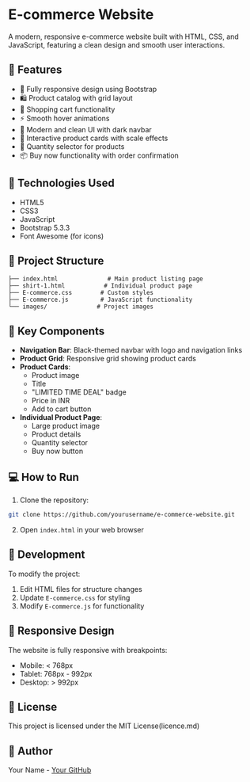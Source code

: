 # E-commerce Website

A modern, responsive e-commerce website built with HTML, CSS, and JavaScript, featuring a clean design and smooth user interactions.

## 🌟 Features

- 📱 Fully responsive design using Bootstrap
- 🛍️ Product catalog with grid layout
- 🛒 Shopping cart functionality
- ⚡ Smooth hover animations
- 🎨 Modern and clean UI with dark navbar
- 💫 Interactive product cards with scale effects
- 🔄 Quantity selector for products
- 📦 Buy now functionality with order confirmation

## 🚀 Technologies Used

- HTML5
- CSS3
- JavaScript
- Bootstrap 5.3.3
- Font Awesome (for icons)

## 📁 Project Structure

```
├── index.html              # Main product listing page
├── shirt-1.html           # Individual product page
├── E-commerce.css        # Custom styles
├── E-commerce.js         # JavaScript functionality
└── images/              # Project images
```

## 🎯 Key Components

- **Navigation Bar**: Black-themed navbar with logo and navigation links
- **Product Grid**: Responsive grid showing product cards
- **Product Cards**: 
  - Product image
  - Title
  - "LIMITED TIME DEAL" badge
  - Price in INR
  - Add to cart button
- **Individual Product Page**:
  - Large product image
  - Product details
  - Quantity selector
  - Buy now button

## 💻 How to Run

1. Clone the repository:
```bash
git clone https://github.com/yourusername/e-commerce-website.git
```

2. Open `index.html` in your web browser

## 🔧 Development

To modify the project:

1. Edit HTML files for structure changes
2. Update `E-commerce.css` for styling
3. Modify `E-commerce.js` for functionality

## 📱 Responsive Design

The website is fully responsive with breakpoints:
- Mobile: < 768px
- Tablet: 768px - 992px
- Desktop: > 992px

## 📄 License

This project is licensed under the MIT License(licence.md)

## 👥 Author

Your Name - [Your GitHub](https://github.com/yourusername)
